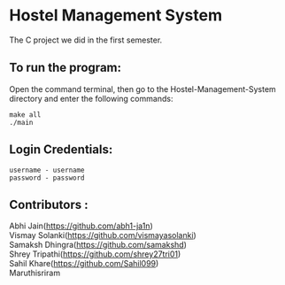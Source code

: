 # Hostel Management System
The C project we did in the first semester.

## To run the program:
Open the command terminal, then go to the Hostel-Management-System directory and enter the following commands:
```
make all
./main
```

## Login Credentials:
```
username - username
password - password
```

## Contributors :
Abhi Jain(https://github.com/abh1-ja1n)  
Vismay Solanki(https://github.com/vismayasolanki)  
Samaksh Dhingra(https://github.com/samakshd)  
Shrey Tripathi(https://github.com/shrey27tri01)  
Sahil Khare(https://github.com/Sahil099)  
Maruthisriram  
